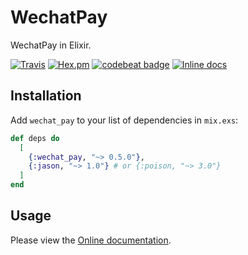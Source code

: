 # WechatPay

WechatPay in Elixir.

[![Travis](https://img.shields.io/travis/linjunpop/wechat_pay.svg)](https://travis-ci.org/linjunpop/wechat_pay)
[![Hex.pm](https://img.shields.io/hexpm/v/wechat_pay.svg)](https://hex.pm/packages/wechat_pay)
[![codebeat badge](https://codebeat.co/badges/35908fb7-9d5b-4622-b75b-93b69aea416b)](https://codebeat.co/projects/github-com-linjunpop-wechat_pay-master)
[![Inline docs](http://inch-ci.org/github/linjunpop/wechat_pay.svg)](http://inch-ci.org/github/linjunpop/wechat_pay)

## Installation

Add `wechat_pay` to your list of dependencies in `mix.exs`:

```elixir
def deps do
  [
    {:wechat_pay, "~> 0.5.0"},
    {:jason, "~> 1.0"} # or {:poison, "~> 3.0"}
  ]
end
```

## Usage

Please view the [Online documentation](https://hexdocs.pm/wechat_pay).
